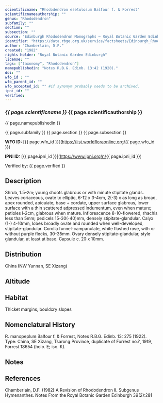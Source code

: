 ```yaml
---
scientificname: "Rhododendron esetulosum Balfour f. & Forrest"
scientificnameauthorship: ""
genus: "Rhododendron"
subfamily: ""
section: ""
subsection: ""
source: "Edinburgh Rhododendron Monographs – Royal Botanic Garden Edinburgh"
identifier: "https://data.rbge.org.uk/service/factsheets/Edinburgh_Rhododendron_Monographs.xhtml"
author: "Chamberlain, D.F."
created: "1982"
rights holder: "Royal Botanic Garden Edinburgh"
license: ""
tags: ["taxonomy", "Rhododendron"]
namepublishedin: "Notes R.B.G. Edinb. 13:42 (1920)."
doi: ""
wfo_id : ""
wfo_parent_id: ""
wfo_accepted_id: "" #if synonym probably needs to be archived.                      
ipni_id: ""
verified:
---
```

### _{{ page.scientificname }}_ {{ page.scientificauthorship }}
 {{ page.namepublishedin }}

{{ page.subfamily }} {{ page.section }} {{ page.subsection }}

**WFO ID:** [{{ page.wfo_id }}](https://list.worldfloraonline.org/{{ page.wfo_id }})

**IPNI ID:** [{{ page.ipni_id }}](https://www.ipni.org/n/{{ page.ipni_id }})

Verified by: {{ page.verified }}



## Description
Shrub, 1.5-2m; young shoots glabrous or with minute stipitate glands. Leaves coriaceous, ovate to elliptic, 6-12 x 3-4cm, 2(-3) x as long as broad, apex rounded, apicuiate, base + cordate, upper surface glabrous, lower surface with a thin scattered adpressed indumentum, even when mature; petioles l-2cm, glabrous when mature. Inflorescence 8-10-flowered; rhachis less than 5mm; pedicels 15-30(-40)mm, densely stipitate-glandular. Calyx (1-) 4-10mm, lobes broadly ovate and rounded when well-developed, stipitate-glandular. Corolla funnel-campanulate, white flushed rose, with or without purple flecks, 30-35mm. Ovary densely stipitate-glandular, style glandular, at least at base. Capsule c. 20 x 10mm.

## Distribution
China (NW Yunnan, SE Xizang)

## Altitude


## Habitat
Thicket margins, bouldcry slopes

## Nomenclatural History
R. manopeplum Balfour f. & Forrest, Notes R.B.G. Edinb. 13: 275 (1922). Type: China, SE Xizang, Tsarong Province, duplicate of Forrest no.?, 1919, Forrest 18654 (holo. E; iso. K).
                       
## Notes


## References

Chamberlain, D.F. (1982) A Revision of Rhododendron II. Subgenus Hymenanthes. Notes From the Royal Botanic Garden Edinburgh 39(2):281
